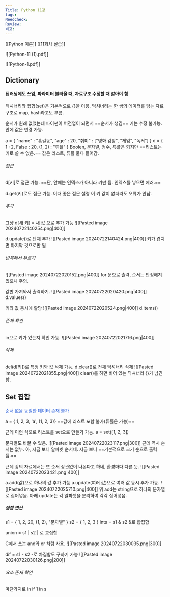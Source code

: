 ```yaml
---
Title: Python 11강
tags: 
NeedCheck: 
Review: 
비고:
---
```

[[Python 이론]]
[[11회차 실습]]

![[Python-11 (1).pdf]]

![[Python-1.pdf]]

## Dictionary
#### 딥러닝에도 쓰임, 파라미터 불러올 때, 자료구조 수정할 때 알아야 함
딕셔너리와 집합(set)은 기본적으로 {}을 이용.
딕셔너리는 한 쌍의 데이터를 담는 자료구조로 map, hash라고도 부름.

순서가 원래 없었는데 파이썬이 버전업이 되면서 ==순서가 생김==
키는 수정 불가능.
안에 값은 변경 가능.

a = { "name" : "홍길동", "age" : 20, "취미" : \["영화 감상", "게임", "독서"] }
d = { 1 : 2, False : 20, (1, 2) : "튜플" }
Boolen, 문자열, 정수, 튜플은 되지만 ==리스트는 키로 쓸 수 없음.== 
값은 리스트, 튜플 둘다 들어감.

###### 접근
d\[키]로 접근 가능.
==단, 안에는 인덱스가 아니라 키만 됨. 인덱스를 넣으면 에러.==

d.get(키)로도 접근 가능.
이때 좋은 점은 설령 이 키 값이 없더라도 오류가 안남.

###### 추가
그냥
d\[새 키] = 새 값
으로 추가 가능
![[Pasted image 20240722140254.png|400]]

d.update()로 단체 추가
![[Pasted image 20240722140424.png|400]]
키가 겹치면 마지막 것으로만 됨
###### 반복해서 부르기
![[Pasted image 20240722020152.png|400]]
for 문으로 출력, 순서는 안정해져 있으니 주의.

값만 가져와서 출력하기.
![[Pasted image 20240722020420.png|400]]
d.values()

키와 값 동시에 할당
![[Pasted image 20240722020524.png|400]]
d.items()

###### 존재 확인
in으로 키가 있는지 확인 가능.
![[Pasted image 20240722021716.png|400]]

###### 삭제
del(d\[키])로 특정 키와 값 삭제 가능.
d.clear()로 전체 딕셔너리 삭제
![[Pasted image 20240722021855.png|400]]
clear()를 하면 비어 있는 딕셔너리 {}가 남긴 함.

## Set 집합
<font color="#245bdb">순서 없음</font>
<font color="#245bdb">동일한 데이터 존재 불가</font>

a = { 1, 2, 3, 'a', (1, 2, 3)}
==값에 리스트 포함 불가(튜플은 가능)==

근데 이런 식으로 리스트를 set으로 만들기 가능.
a = set([1, 2, 3])

문자열도 바꿀 수 있음.
![[Pasted image 20240722023117.png|300]]
근데 역시 순서는 없누. 아, 지금 보니 알파벳 순서네.
지금 보니 ==기본적으로 크기 순으로 출력 됨.==

근데 강의 자료에서는 또 순서 상관없이 나온다고 하네, 환경마다 다른 듯.
![[Pasted image 20240722023421.png|400]]

a.add(값)으로 하나의 값 추가 가능
a.update(여러 값)으로 여러 값 동시 추가 가능.
![[Pasted image 20240722025710.png|400]]
위 add는 string으로 하나의 문자열로 집어넣음.
아래 update는 각 알파벳을 분리하여 각각 집어넣음.

##### 집합 연산
s1 = { 1, 2, 20, (1, 2), "문자열" } 
s2 = { 1, 2, 3 } 
ints = s1 & s2
&로 합집합

union = s1 | s2
| 로 교집합

C에서 쓰는 and와 or 처럼 사용.
![[Pasted image 20240722030035.png|300]]

dif = s1 - s2
-로 차집합도 구하기 가능
![[Pasted image 20240722030126.png|200]]

###### 요소 존재 확인
마찬가지로 in
if 1 in s